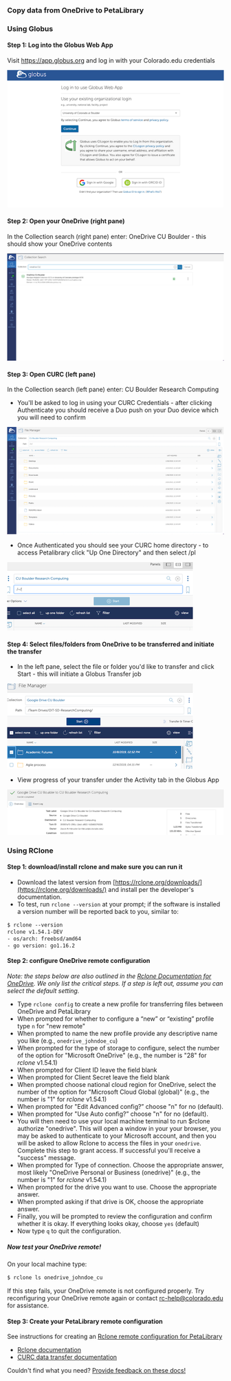 ### Copy data from OneDrive to PetaLibrary

### Using Globus

#### Step 1: Log into the Globus Web App
Visit https://app.globus.org and log in with your Colorado.edu credentials

![Globus Login](Globus_Login.png)

#### Step 2: Open your OneDrive (right pane)
In the Collection search (right pane) enter: OneDrive CU Boulder - this should show your OneDrive contents

![Globus OneDrive](onedrivesearch.png)

#### Step 3: Open CURC (left pane)
In the Collection search (left pane) enter: CU Boulder Research Computing

* You'll be asked to log in using your CURC Credentials - after clicking Authenticate you should receive a Duo push on your Duo device which you will need to confirm

![](CURCcollection.png)

* Once Authenticated you should see your CURC home directory - to access Petalibrary click "Up One Directory" and then select /pl

![](Globus_CURC_Collection.png)

#### Step 4: Select files/folders from OneDrive to be transferred and initiate the transfer
* In the left pane, select the file or folder you'd like to transfer and click Start - this will initiate a Globus Transfer job

![](Globus_Intitiate_Transfer.png)

* View progress of your transfer under the Activity tab in the Globus App

![](Globus_Activity_GDrive.png)

### Using RClone

#### Step 1: download/install rclone and make sure you can run it

* Download the latest version from [https://rclone.org/downloads/](https://rclone.org/downloads/) and install per the developer's documentation.
* To test, run `rclone --version` at your prompt; if the software is installed a version number will be reported back to you, similar to:

```
$ rclone --version
rclone v1.54.1-DEV
- os/arch: freebsd/amd64
- go version: go1.16.2
```

#### Step 2: configure OneDrive remote configuration

_Note: the steps below are also outlined in the [Rclone Documentation for OneDrive](https://rclone.org/onedrive/). We only list the critical steps. If a step is left out, assume you can select the default setting._

* Type `rclone config` to create a new profile for transferring files between OneDrive and PetaLibrary
* When prompted for whether to configure a “new” or “existing” profile type `n` for "new remote"
* When prompted to name the new profile provide any descriptive name you like (e.g., `onedrive_johndoe_cu`)
* When prompted for the type of storage to configure, select the number of the option for "Microsoft OneDrive" (e.g., the number is "28" for _rclone_ v1.54.1)
* When prompted for Client ID leave the field blank
* When prompted for Client Secret leave the field blank
* When prompted choose national cloud region for OneDrive, select the number of the option for "Microsoft Cloud Global (global)" (e.g., the number is "1" for _rclone_ v1.54.1)
* When prompted for "Edit Advanced config?” choose "n" for no (default). 
* When prompted for "Use Auto config?” choose "n" for no (default). 
* You will then need to use your local machine terminal to run $rclone authorize "onedrive". This will open a window in your your browser, you may be asked to authenticate to your Microsoft account, and then you will be asked to allow Rclone to access the files in your `onedrive`. Complete this step to grant access.  If successful you'll receive a "success" message. 
* When prompted for Type of connection. Choose the appropriate answer, most likely "OneDrive Personal or Business (onedrive)" (e.g., the number is "1" for _rclone_ v1.54.1)
* When prompted for the drive you want to use. Choose the appropriate answer.
* When prompted asking if that drive is OK, choose the appropriate answer.
* Finally, you will be prompted to review the configuration and confirm whether it is okay. If everything looks okay, choose `yes` (default)
* Now type `q` to quit the configuration. 

##### Now test your OneDrive remote!

On your local machine type:
```bash
$ rclone ls onedrive_johndoe_cu
```
If this step fails, your OneDrive remote is not configured properly. Try reconfiguring your OneDrive remote again or contact rc-help@colorado.edu for assistance.

#### Step 3: Create your PetaLibrary remote configuration

See instructions for creating an [Rclone remote configuration for PetaLibrary](./rclone.html#configure-rclone)


* [Rclone documentation](https://rclone.org/)
* [CURC data transfer documentation](../../compute/data-transfer.html)

Couldn't find what you need? [Provide feedback on these docs!](https://forms.gle/bSQEeFrdvyeQWPtW9)
